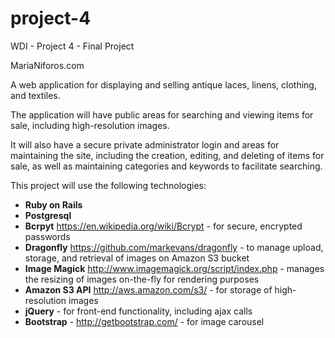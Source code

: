 # project-4
WDI - Project 4 - Final Project

MariaNiforos.com

A web application for displaying and selling antique laces, linens, clothing, and textiles.

The application will have public areas for searching and viewing items for sale, including high-resolution images.

It will also have a secure private administrator login and areas for maintaining the site, including the creation, editing, and deleting of items for sale, as well as maintaining categories and keywords to facilitate searching.

This project will use the following technologies:
- **Ruby on Rails**
- **Postgresql**
- **Bcrpyt** https://en.wikipedia.org/wiki/Bcrypt - for secure, encrypted passwords
- **Dragonfly** https://github.com/markevans/dragonfly - to manage upload, storage, and retrieval of images on Amazon S3 bucket 
- **Image Magick** http://www.imagemagick.org/script/index.php - manages the resizing of images on-the-fly for rendering purposes
- **Amazon S3 API** http://aws.amazon.com/s3/ - for storage of high-resolution images
- **jQuery** - for front-end functionality, including ajax calls
- **Bootstrap** - http://getbootstrap.com/ - for image carousel
